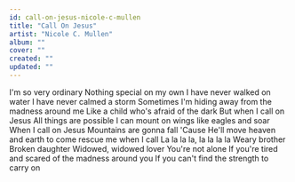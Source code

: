 ```yaml
---
id: call-on-jesus-nicole-c-mullen
title: "Call On Jesus"
artist: "Nicole C. Mullen"
album: ""
cover: ""
created: ""
updated: ""
---
```


I'm so very ordinary
Nothing special on my own
I have never walked on water
I have never calmed a storm
Sometimes I'm hiding away from the madness around me
Like a child who's afraid of the dark
But when I call on Jesus
All things are possible
I can mount on wings like eagles and soar
When I call on Jesus
Mountains are gonna fall
'Cause He'll move heaven and earth to come rescue me when I call
La la la la, la la la la
Weary brother
Broken daughter
Widowed, widowed lover
You're not alone
If you're tired and scared of the madness around you
If you can't find the strength to carry on